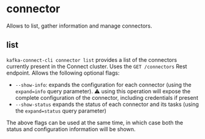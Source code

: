 # connector

Allows to list, gather information and manage connectors.

## list

`kafka-connect-cli connector list` provides a list of the connectors currently present in the Connect cluster. Uses the `GET /connectors` Rest endpoint. Allows the following optional flags:

* `--show-info`: expands the configuration for each connector (using the `expand=info` query parameter). :warning: using this operation will expose the complete configuration of the connector, including credentials if present
* `--show-status` expands the status of each connector and its tasks (using the `expand=status` query parameter)

The above flags can be used at the same time, in which case both the status and configuration information will be shown.

